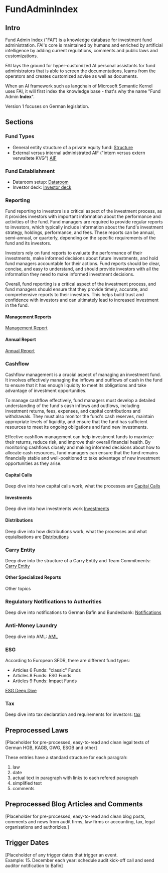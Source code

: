 # FundAdminIndex

## Intro

Fund Admin Index ("FAI") is a knowledge database for investment fund administration. FAI's core is maintained by humans and enriched by artificial intelligence by adding current regulations, comments and public laws and customizations.

FAI lays the ground for hyper-customized AI personal assistants for fund administrators that is able to screen the documentations, learns from the operators and creates customized advise as well as documents.

When an AI framework such as langchain of Microsoft Semantic Kernel uses FAI, it will first index the knowledge base - that's why the name "Fund Admin **Index**".

Version 1 focuses on German legislation.

## Sections

### Fund Types

- General entity structure of a private equity fund: [Structure](structure.md)
- External versus internal administrated AIF ("intern versus extern verwaltete KVG") [AIF](structure.md)

### Fund Establishment

- Dataroom setup: [Dataroom](structure.md)
- Investor deck: [Investor deck](structure.md)

### Reporting

Fund reporting to investors is a critical aspect of the investment process, as it provides investors with important information about the performance and activities of the fund. Fund managers are required to provide regular reports to investors, which typically include information about the fund's investment strategy, holdings, performance, and fees. These reports can be annual, semi-annual, or quarterly, depending on the specific requirements of the fund and its investors.

Investors rely on fund reports to evaluate the performance of their investments, make informed decisions about future investments, and hold fund managers accountable for their actions. Fund reports should be clear, concise, and easy to understand, and should provide investors with all the information they need to make informed investment decisions.

Overall, fund reporting is a critical aspect of the investment process, and fund managers should ensure that they provide timely, accurate, and comprehensive reports to their investors. This helps build trust and confidence with investors and can ultimately lead to increased investment in the fund.

#### Management Reports

[Management Report](management_report.md)

#### Annual Report

[Annual Report](annual_report.md)

### Cashflow

Cashflow management is a crucial aspect of managing an investment fund. It involves effectively managing the inflows and outflows of cash in the fund to ensure that it has enough liquidity to meet its obligations and take advantage of investment opportunities.

To manage cashflow effectively, fund managers must develop a detailed understanding of the fund's cash inflows and outflows, including investment returns, fees, expenses, and capital contributions and withdrawals. They must also monitor the fund's cash reserves, maintain appropriate levels of liquidity, and ensure that the fund has sufficient resources to meet its ongoing obligations and fund new investments.

Effective cashflow management can help investment funds to maximize their returns, reduce risk, and improve their overall financial health. By monitoring cashflows closely and making informed decisions about how to allocate cash resources, fund managers can ensure that the fund remains financially stable and well-positioned to take advantage of new investment opportunities as they arise.

#### Capital Calls

Deep dive into how capital calls work, what the processes are [Capital Calls](capital_calls.md)

#### Investments

Deep dive into how investments work [Investments](investments.md)

#### Distributions

Deep dive into how distributions work, what the processes and what equialisations are [Distributions](distributions.md)

### Carry Entity

Deep dive into the structure of a Carry Entity and Team Commitments: [Carry Entity](carry_entity.md)

#### Other Specialized Reports

Other topics

### Regulatory Notifications to Authorities

Deep dive into notifications to German Bafin and Bundesbank: [Notifications](notifications.md)

### Anti-Money Laundry

Deep dive into AML: [AML](aml.md)

### ESG

According to European SFDR, there are different fund types:
- Articles 6 Funds: "classic" Funds
- Articles 8 Funds: ESG Funds
- Articles 9 Funds: Impact Funds

[ESG Deep Dive](esg.md)

### Tax

Deep dive into tax declaration and requirements for investors: [tax](tax.md)

## Preprocessed Laws

[Placeholder for pre-processed, easy-to-read and clean legal texts of German HGB, KAGB, GWG, ESGB and other]

These entries have a standard structure for each paragrah:
1. law
2. date
3. actual text in paragraph with links to each refered paragraph
4. simplified text
5. comments

## Preprocessed Blog Articles and Comments

[Placeholder for pre-processed, easy-to-read and clean blog posts, comments and news from audit firms, law firms or accounting, tax, legal organisations and authorizies.]

## Trigger Dates

[Placeholder of any trigger dates that trigger an event.  
Example:
  15. December each year: schedule audit kick-off call and send auditor notification to Bafin]
